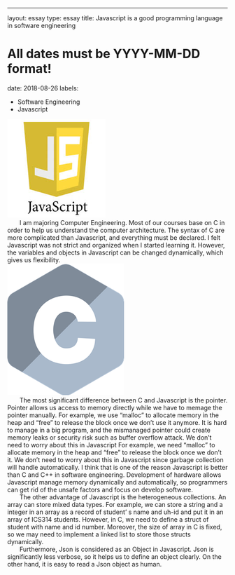 ---
layout: essay
type: essay
title: Javascript is a good programming language in software engineering
# All dates must be YYYY-MM-DD format!
date: 2018-08-26
labels:
  - Software Engineering
  - Javascript

<img class="center floated image" src="../images/js.jpeg">

<div style="text-indent:2em">
I am majoring Computer Engineering. Most of our courses base on C in order to help us understand the computer architecture.
The syntax of C are more complicated than Javascript, and everything must be declared. I felt Javascript was not strict and 
organized when I started learning it. However, the variables and objects in Javascript can be changed dynamically, which 
gives us flexibility.
</div>
<img class="right floated image" src="../images/c.png">
<div style="text-indent:2em">
	The most significant difference between C and Javascript is the pointer. Pointer allows us access to memory directly 
  while we have to memage the pointer manually. For example, we use “malloc” to allocate memory in the heap and “free” 
  to release the block once we don’t use it anymore. It is hard to manage in a big program, and the mismanaged pointer
  could create memory leaks or security risk such as buffer overflow attack. We don’t need to worry about this in Javascript 
  For example, we need “malloc” to allocate memory in the heap and “free” to release the block once we don’t it. We don’t
  need to worry about this in Javascript since garbage collection will handle automatically. 
  I think that is one of the reason Javascript is better than C and C++ in software engineering. Development of
  hardware allows Javascript manage memory dynamically and automatically, so programmers can get rid of the unsafe
  factors and focus on develop software.
</div>	
  
<div style="text-indent:2em">  
The other advantage of Javascript is the heterogeneous collections. An array can store mixed data types. For example, 
we can store a string and a integer in an array as a record of student’ s name and uh-id and put it in an array of 
ICS314 students. However, in C, we need to define a struct of student with name and id number. Moreover, the size of
array in C is fixed, so we may need to implement a linked list to store those structs dynamically.
</div>	
  
<div style="text-indent:2em">  
	Furthermore, Json is considered as an Object in Javascript. Json is significantly less verbose, so it helps 
  us to define an object clearly. On the other hand, it is easy to read a Json object as human.
</div>

